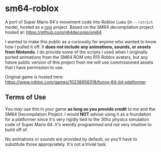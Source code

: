 # sm64-roblox

A port of Super Mario 64's movement code into Roblox Luau (in `--!strict` mode), hosted as a [rojo](https://rojo.space) project. Based on the SM64 decompilation project hosted at: https://github.com/n64decomp/sm64

I wanted to make this public as a curiousity for anyone who wanted to know how I pulled it off. It **does not include any animations, sounds, or assets from Nintendo**. I do provide some of the scripts I used when I originally ported animations from the SM64 ROM into R15 Roblox avatars, but any future public version of this project from me will use commissioned assets that I have permission to use.

Original game is hosted here:<br/>
https://www.roblox.com/games/10238956318/funny-64-bit-platformer

## Terms of Use

You *may* use this in your game **as long as you provide credit** to me and the SM64 Decompilation Project. I would **NOT** advise using it as a foundation for a platformer since it's very rigidly tied to the 30hz physics simulation code of Super Mario 64. It's weirdly programmed and not very intuitive to build off of.

No animations or sounds are provided by default, so you'll have to substitute those appropriately. It's not a trivial task.
